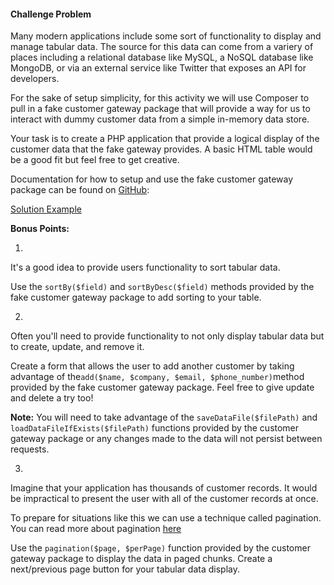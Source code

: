 #### Challenge Problem

Many modern applications include some sort of functionality to display and manage tabular data. The source for this data can come from a variery of places including a relational database like MySQL, a NoSQL database like MongoDB, or via an external service like Twitter that exposes an API for developers.

For the sake of setup simplicity, for this activity we will use Composer to pull in a fake customer gateway package that will provide a way for us to interact with dummy customer data from a simple in-memory data store. 

Your task is to create a PHP application that provide a logical display of the customer data that the fake gateway provides. A basic HTML table would be a good fit but feel free to get creative.

Documentation for how to setup and use the fake customer gateway package can be found on [GitHub](https://www.github.com/damiantw/fake-customer-gateway):

[Solution Example](https://damian.lol/albany-can-code/#/)

**Bonus Points:**

1.

It's a good idea to provide users functionality to sort tabular data. 

Use the `sortBy($field)` and `sortByDesc($field)` methods provided by the fake customer gateway package to add
sorting to your table.

2.

Often you'll need to provide functionality to not only display tabular data but to create, update, and remove it.

Create a form that allows the user to add another customer by taking advantage of the`add($name, $company, $email, $phone_number)`method provided by the fake customer gateway package. Feel free to give update and delete a try too! 

**Note:** You will need to take advantage of the `saveDataFile($filePath)` and `loadDataFileIfExists($filePath)` functions provided by the customer gateway package or any changes made to the data will not persist between requests.

3.

Imagine that your application has thousands of customer records. It would be impractical to present the user with all of the customer records at once. 

To prepare for situations like this we can use a technique called pagination. You can read more about pagination [here](http://codular.com/implementing-pagination)

Use the `pagination($page, $perPage)` function provided by the customer gateway package to display the data in paged chunks. Create a next/previous page button for your tabular data display. 